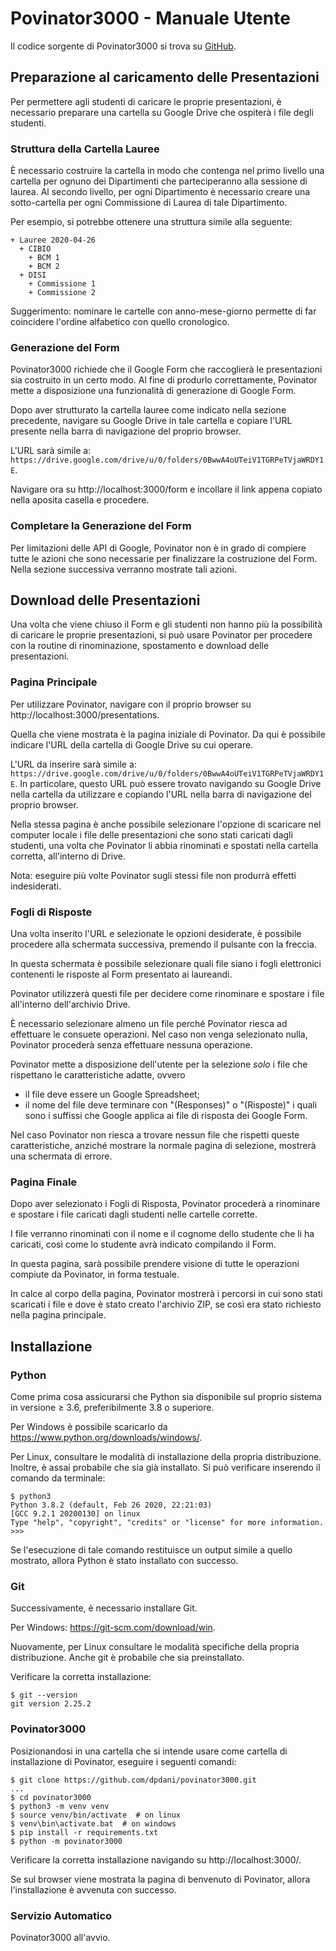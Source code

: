 # Povinator3000 - Manuale Utente

Il codice sorgente di Povinator3000 si trova su 
[GitHub](https://github.com/dpdani/povinator3000).

## Preparazione al caricamento delle Presentazioni

Per permettere agli studenti di caricare le proprie presentazioni, è necessario 
preparare una cartella su Google Drive che ospiterà i file degli studenti.

### Struttura della Cartella Lauree

È necessario costruire la cartella in modo che contenga nel primo livello una 
cartella per ognuno dei Dipartimenti che parteciperanno alla sessione di laurea.
Al secondo livello, per ogni Dipartimento è necessario creare una sotto-cartella
per ogni Commissione di Laurea di tale Dipartimento.

Per esempio, si potrebbe ottenere una struttura simile alla seguente:

```
+ Lauree 2020-04-26
  + CIBIO
    + BCM 1
    + BCM 2
  + DISI
    + Commissione 1
    + Commissione 2
```

Suggerimento: nominare le cartelle con anno-mese-giorno permette di far 
coincidere l'ordine alfabetico con quello cronologico.

### Generazione del Form

Povinator3000 richiede che il Google Form che raccoglierà le presentazioni
sia costruito in un certo modo.
Al fine di produrlo correttamente, Povinator mette a disposizione una 
funzionalità di generazione di Google Form.

Dopo aver strutturato la cartella lauree come indicato nella sezione precedente,
navigare su Google Drive in tale cartella e copiare l'URL presente nella
barra di navigazione del proprio browser.

L'URL sarà simile a:
`https://drive.google.com/drive/u/0/folders/0BwwA4oUTeiV1TGRPeTVjaWRDY1E`.

Navigare ora su http://localhost:3000/form e incollare il link appena copiato
nella aposita casella e procedere.

### Completare la Generazione del Form

Per limitazioni delle API di Google, Povinator non è in grado di
compiere tutte le azioni che sono necessarie per finalizzare la costruzione
del Form.
Nella sezione successiva verranno mostrate tali azioni.

## Download delle Presentazioni

Una volta che viene chiuso il Form e gli studenti non hanno più la possibilità 
di caricare le proprie presentazioni, si può usare Povinator per procedere con
la routine di rinominazione, spostamento e download delle presentazioni.

### Pagina Principale

Per utilizzare Povinator, navigare con il proprio browser su
http://localhost:3000/presentations.

Quella che viene mostrata è la pagina iniziale di Povinator.
Da qui è possibile indicare l'URL della cartella di Google Drive su cui operare.

L'URL da inserire sarà simile a:
`https://drive.google.com/drive/u/0/folders/0BwwA4oUTeiV1TGRPeTVjaWRDY1E`.
In particolare, questo URL può essere trovato navigando su Google Drive nella 
cartella da utilizzare e copiando l'URL nella barra di navigazione del proprio
browser.

Nella stessa pagina è anche possibile selezionare l'opzione di scaricare nel
computer locale i file delle presentazioni che sono stati caricati dagli
studenti, una volta che Povinator li abbia rinominati e spostati nella cartella
corretta, all'interno di Drive.

Nota: eseguire più volte Povinator sugli stessi file non produrrà effetti
indesiderati.

### Fogli di Risposte

Una volta inserito l'URL e selezionate le opzioni desiderate, è possibile 
procedere alla schermata successiva, premendo il pulsante con la freccia.

In questa schermata è possibile selezionare quali file siano i fogli 
elettronici contenenti le risposte al Form presentato ai laureandi.

Povinator utilizzerà questi file per decidere come rinominare e spostare i file
all'interno dell'archivio Drive.

È necessario selezionare almeno un file perché Povinator riesca ad effettuare
le consuete operazioni. 
Nel caso non venga selezionato nulla, Povinator procederà senza effettuare 
nessuna operazione.

Povinator mette a disposizione dell'utente per la selezione _solo_ i file che
rispettano le caratteristiche adatte, ovvero

- il file deve essere un Google Spreadsheet;
- il nome del file deve terminare con "(Responses)" o "(Risposte)" i quali sono 
i suffissi che Google applica ai file di risposta dei Google Form.

Nel caso Povinator non riesca a trovare nessun file che rispetti queste 
caratteristiche, anziché mostrare la normale pagina di selezione, mostrerà una
schermata di errore.

### Pagina Finale

Dopo aver selezionato i Fogli di Risposta, Povinator procederà a rinominare e 
spostare i file caricati dagli studenti nelle cartelle corrette.

I file verranno rinominati con il nome e il cognome dello studente che li ha
caricati, così come lo studente avrà indicato compilando il Form.

In questa pagina, sarà possibile prendere visione di tutte le operazioni 
compiute da Povinator, in forma testuale.

In calce al corpo della pagina, Povinator mostrerà i percorsi in cui sono stati
scaricati i file e dove è stato creato l'archivio ZIP, se così era stato
richiesto nella pagina principale.

## Installazione

### Python

Come prima cosa assicurarsi che Python sia disponibile sul proprio sistema
in versione &ge; 3.6, preferibilmente 3.8 o superiore.

Per Windows è possibile scaricarlo da https://www.python.org/downloads/windows/.

Per Linux, consultare le modalità di installazione della propria distribuzione.
Inoltre, è assai probabile che sia già installato.
Si può verificare inserendo il comando da terminale:

```
$ python3
Python 3.8.2 (default, Feb 26 2020, 22:21:03) 
[GCC 9.2.1 20200130] on linux
Type "help", "copyright", "credits" or "license" for more information.
>>> 
``` 

Se l'esecuzione di tale comando restituisce un output simile a quello mostrato,
allora Python è stato installato con successo.

### Git

Successivamente, è necessario installare Git.

Per Windows: https://git-scm.com/download/win.

Nuovamente, per Linux consultare le modalità specifiche della propria
distribuzione.
Anche git è probabile che sia preinstallato.

Verificare la corretta installazione:

```
$ git --version
git version 2.25.2
```

### Povinator3000

Posizionandosi in una cartella che si intende usare come cartella di
installazione di Povinator, eseguire i seguenti comandi:

```
$ git clone https://github.com/dpdani/povinator3000.git
...
$ cd povinator3000
$ python3 -m venv venv
$ source venv/bin/activate  # on linux
$ venv\bin\activate.bat  # on windows
$ pip install -r requirements.txt
$ python -m povinator3000
``` 

Verificare la corretta installazione navigando su http://localhost:3000/.

Se sul browser viene mostrata la pagina di benvenuto di Povinator, allora
l'installazione è avvenuta con successo.


### Servizio Automatico

Povinator3000 all'avvio.
